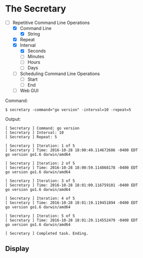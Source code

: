 # The Secretary

- [ ] Repetitive Command Line Operations
  - [x] Command Line
    - [x] String
  - [x] Repeat
  - [x] Interval
    - [x] Seconds
    - [ ] Minutes
    - [ ] Hours
    - [ ] Days

  - [ ] Scheduling Command Line Operations
    - [ ] Start
    - [ ] End

  - [ ] Web GUI

Command:
```
$ secretary -command="go version" -interval=10 -repeat=5
```

Output:
```
[ Secretary ] Command: go version
[ Secretary ] Interval: 10
[ Secretary ] Repeat: 5

[ Secretary ] Iteration: 1 of 5
[ Secretary ] Time: 2016-10-28 18:00:49.114672686 -0400 EDT
go version go1.6 darwin/amd64

[ Secretary ] Iteration: 2 of 5
[ Secretary ] Time: 2016-10-28 18:00:59.114868178 -0400 EDT
go version go1.6 darwin/amd64

[ Secretary ] Iteration: 3 of 5
[ Secretary ] Time: 2016-10-28 18:01:09.116759101 -0400 EDT
go version go1.6 darwin/amd64

[ Secretary ] Iteration: 4 of 5
[ Secretary ] Time: 2016-10-28 18:01:19.119451894 -0400 EDT
go version go1.6 darwin/amd64

[ Secretary ] Iteration: 5 of 5
[ Secretary ] Time: 2016-10-28 18:01:29.114552479 -0400 EDT
go version go1.6 darwin/amd64

[ Secretary ] Completed task. Ending.
```

## Display
